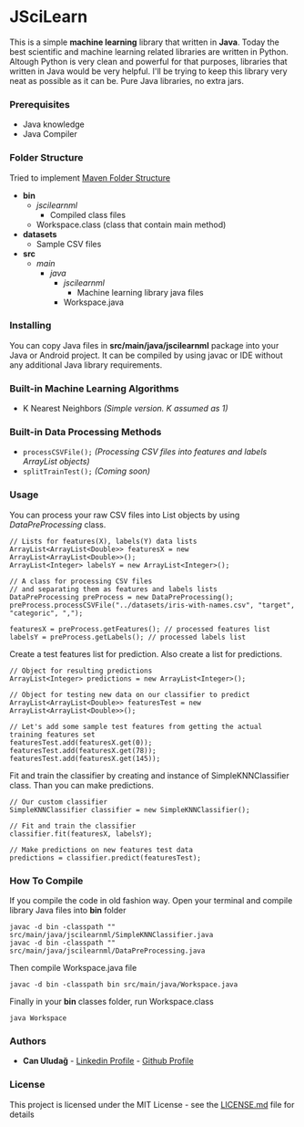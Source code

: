 # JSciLearn
This is a simple **machine learning** library that written in **Java**. Today the best scientific and machine learning related libraries are written in Python. Altough Python is very clean and powerful for that purposes, libraries that written in Java would be very helpful. I'll be trying to keep this library very neat as possible as it can be. Pure Java libraries, no extra jars.

### Prerequisites

* Java knowledge
* Java Compiler

### Folder Structure

Tried to implement [Maven Folder Structure](https://maven.apache.org/guides/introduction/introduction-to-the-standard-directory-layout.html)

- **bin**
    - *jscilearnml*
        - Compiled class files
    - Workspace.class (class that contain main method)
- **datasets**
    - Sample CSV files
- **src**
    - *main*
        - *java*
            - *jscilearnml*
                - Machine learning library java files
            - Workspace.java

### Installing

You can copy Java files in **src/main/java/jscilearnml** package into your Java or Android project. It can be compiled by using javac or IDE without any additional Java library requirements.

### Built-in Machine Learning Algorithms

* K Nearest Neighbors *(Simple version. K assumed as 1)*

### Built-in Data Processing Methods

* ```processCSVFile();``` *(Processing CSV files into features and labels ArrayList objects)*
* ```splitTrainTest();``` *(Coming soon)*

### Usage

You can process your raw CSV files into List objects by using *DataPreProcessing* class.
``` 
// Lists for features(X), labels(Y) data lists
ArrayList<ArrayList<Double>> featuresX = new ArrayList<ArrayList<Double>>();
ArrayList<Integer> labelsY = new ArrayList<Integer>();

// A class for processing CSV files 
// and separating them as features and labels lists
DataPreProcessing preProcess = new DataPreProcessing();
preProcess.processCSVFile("../datasets/iris-with-names.csv", "target", "categoric", ",");

featuresX = preProcess.getFeatures(); // processed features list
labelsY = preProcess.getLabels(); // processed labels list
``` 
Create a test features list for prediction. Also create a list for predictions.
```
// Object for resulting predictions
ArrayList<Integer> predictions = new ArrayList<Integer>();

// Object for testing new data on our classifier to predict
ArrayList<ArrayList<Double>> featuresTest = new ArrayList<ArrayList<Double>>();

// Let's add some sample test features from getting the actual training features set
featuresTest.add(featuresX.get(0));
featuresTest.add(featuresX.get(78));
featuresTest.add(featuresX.get(145));
```
Fit and train the classifier by creating and instance of SimpleKNNClassifier class. Than you can make predictions.
```
// Our custom classifier
SimpleKNNClassifier classifier = new SimpleKNNClassifier();

// Fit and train the classifier
classifier.fit(featuresX, labelsY);

// Make predictions on new features test data
predictions = classifier.predict(featuresTest);
```

### How To Compile

If you compile the code in old fashion way. Open your terminal and compile library Java files into **bin** folder
```
javac -d bin -classpath "" src/main/java/jscilearnml/SimpleKNNClassifier.java
javac -d bin -classpath "" src/main/java/jscilearnml/DataPreProcessing.java
```
Then compile Workspace.java file
```
javac -d bin -classpath bin src/main/java/Workspace.java
```
Finally in your **bin** classes folder, run Workspace.class
```
java Workspace
```

### Authors
* **Can Uludağ** - [Linkedin Profile](https://tr.linkedin.com/in/canuludag) - [Github Profile](https://github.com/canuludag)

### License
This project is licensed under the MIT License - see the [LICENSE.md](LICENSE.md) file for details
